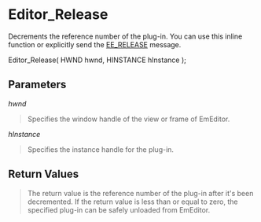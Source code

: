 # Editor\_Release

Decrements the reference number of the plug-in. You can use this inline function or explicitly send the [EE\_RELEASE](../message/ee_release) message.

Editor\_Release( HWND hwnd, HINSTANCE hInstance );

## Parameters

_hwnd_

> Specifies the window handle of the view or frame of EmEditor.

_hInstance_

> Specifies the instance handle for the plug-in.

## Return Values

> The return value is the reference number of the plug-in after it's been decremented.
> If the return value is less than or equal to zero, the specified plug-in can
> be safely unloaded from EmEditor.
